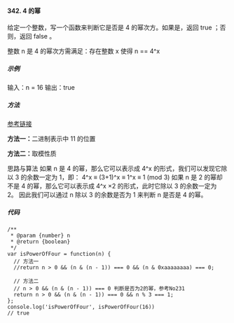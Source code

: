 #### 342. 4 的幂

给定一个整数，写一个函数来判断它是否是 4 的幂次方。如果是，返回 true ；否则，返回 false 。

整数 n 是 4 的幂次方需满足：存在整数 x 使得 n == 4^x

##### 示例

输入：n = 16
输出：true

##### 方法

[参考链接](http://www.xiaolongwu.cn)

<strong>方法一：</strong>二进制表示中 11 的位置

<strong>方法二：</strong>取模性质

思路与算法
如果 n 是 4 的幂，那么它可以表示成 4^x 的形式，我们可以发现它除以 3 的余数一定为 1，即：
4^x ≡ (3+1)^x ≡ 1^x ≡ 1 (mod 3)
如果 n 是 2 的幂却不是 4 的幂，那么它可以表示成 4^x ×2 的形式，此时它除以 3 的余数一定为 2。
因此我们可以通过 n 除以 3 的余数是否为 1 来判断 n 是否是 4 的幂。

##### 代码

```
/**
 * @param {number} n
 * @return {boolean}
 */
var isPowerOfFour = function(n) {
  // 方法一
  //return n > 0 && (n & (n - 1)) === 0 && (n & 0xaaaaaaaa) === 0;

  // 方法二
  // n > 0 && (n & (n - 1)) === 0 判断是否为2的幂，参考No231
  return n > 0 && (n & (n - 1)) === 0 && n % 3 === 1;
};
console.log('isPowerOfFour', isPowerOfFour(16))
// true

```
